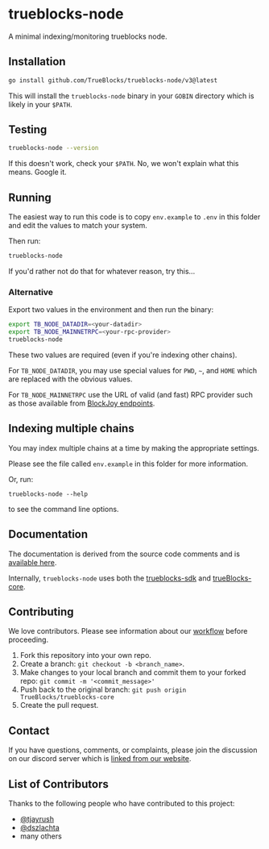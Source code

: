 # trueblocks-node

A minimal indexing/monitoring trueblocks node.

## Installation

```bash
go install github.com/TrueBlocks/trueblocks-node/v3@latest
```

This will install the `trueblocks-node` binary in your `GOBIN` directory which is likely in your `$PATH`.

## Testing

```bash
trueblocks-node --version
```

If this doesn't work, check your `$PATH`. No, we won't explain what this means. Google it.

## Running

The easiest way to run this code is to copy `env.example` to `.env` in this folder and edit the values to match your system.

Then run:

```bash
trueblocks-node
```

If you'd rather not do that for whatever reason, try this...

### Alternative

Export two values in the environment and then run the binary:

```bash
export TB_NODE_DATADIR=<your-datadir>
export TB_NODE_MAINNETRPC=<your-rpc-provider>
trueblocks-node
```

These two values are required (even if you're indexing other chains).

For `TB_NODE_DATADIR`, you may use special values for `PWD`, `~`, and `HOME` which are replaced with the obvious values.

For `TB_NODE_MAINNETRPC` use the URL of valid (and fast) RPC provider such as those available from [BlockJoy endpoints](https://www.blockjoy.com/).

## Indexing multiple chains

You may index multiple chains at a time by making the appropriate settings.

Please see the file called `env.example` in this folder for more information.

Or, run:

```[bash]
trueblocks-node --help
```

to see the command line options.

## Documentation

The documentation is derived from the source code comments and is [available here](https://pkg.go.dev/github.com/TrueBlocks/trueblocks-node/v3).

Internally, `trueblocks-node` uses both the [trueblocks-sdk](https://pkg.go.dev/github.com/TrueBlocks/trueblocks-sdk/v3) and [trueBlocks-core](https://trueblocks.io/chifra/introduction/).

## Contributing

We love contributors. Please see information about our [workflow](https://github.com/TrueBlocks/trueblocks-core/blob/develop/docs/BRANCHING.md) before proceeding.

1. Fork this repository into your own repo.
2. Create a branch: `git checkout -b <branch_name>`.
3. Make changes to your local branch and commit them to your forked repo: `git commit -m '<commit_message>'`
4. Push back to the original branch: `git push origin TrueBlocks/trueblocks-core`
5. Create the pull request.

## Contact

If you have questions, comments, or complaints, please join the discussion on our discord server which is [linked from our website](https://trueblocks.io).

## List of Contributors

Thanks to the following people who have contributed to this project:

- [@tjayrush](https://github.com/tjayrush)
- [@dszlachta](https://github.com/dszlachta)
- many others
